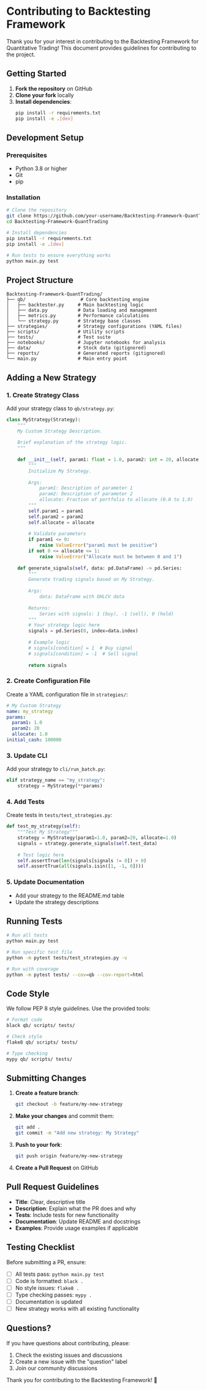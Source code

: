 # Contributing to Backtesting Framework

Thank you for your interest in contributing to the Backtesting Framework for Quantitative Trading! This document provides guidelines for contributing to the project.

## Getting Started

1. **Fork the repository** on GitHub
2. **Clone your fork** locally
3. **Install dependencies**:
   ```bash
   pip install -r requirements.txt
   pip install -e .[dev]
   ```

## Development Setup

### Prerequisites
- Python 3.8 or higher
- Git
- pip

### Installation
```bash
# Clone the repository
git clone https://github.com/your-username/Backtesting-Framework-QuantTrading.git
cd Backtesting-Framework-QuantTrading

# Install dependencies
pip install -r requirements.txt
pip install -e .[dev]

# Run tests to ensure everything works
python main.py test
```

## Project Structure

```
Backtesting-Framework-QuantTrading/
├── qb/                    # Core backtesting engine
│   ├── backtester.py     # Main backtesting logic
│   ├── data.py           # Data loading and management
│   ├── metrics.py        # Performance calculations
│   └── strategy.py       # Strategy base classes
├── strategies/           # Strategy configurations (YAML files)
├── scripts/              # Utility scripts
├── tests/                # Test suite
├── notebooks/            # Jupyter notebooks for analysis
├── data/                 # Stock data (gitignored)
├── reports/              # Generated reports (gitignored)
└── main.py               # Main entry point
```

## Adding a New Strategy

### 1. Create Strategy Class
Add your strategy class to `qb/strategy.py`:

```python
class MyStrategy(Strategy):
    """
    My Custom Strategy Description.
    
    Brief explanation of the strategy logic.
    """
    
    def __init__(self, param1: float = 1.0, param2: int = 20, allocate: float = 1.0):
        """
        Initialize My Strategy.
        
        Args:
            param1: Description of parameter 1
            param2: Description of parameter 2
            allocate: Fraction of portfolio to allocate (0.0 to 1.0)
        """
        self.param1 = param1
        self.param2 = param2
        self.allocate = allocate
        
        # Validate parameters
        if param1 <= 0:
            raise ValueError("param1 must be positive")
        if not 0 <= allocate <= 1:
            raise ValueError("Allocate must be between 0 and 1")
    
    def generate_signals(self, data: pd.DataFrame) -> pd.Series:
        """
        Generate trading signals based on My Strategy.
        
        Args:
            data: DataFrame with OHLCV data
            
        Returns:
            Series with signals: 1 (buy), -1 (sell), 0 (hold)
        """
        # Your strategy logic here
        signals = pd.Series(0, index=data.index)
        
        # Example logic
        # signals[condition] = 1  # Buy signal
        # signals[condition] = -1  # Sell signal
        
        return signals
```

### 2. Create Configuration File
Create a YAML configuration file in `strategies/`:

```yaml
# My Custom Strategy
name: my_strategy
params:
  param1: 1.0
  param2: 20
  allocate: 1.0
initial_cash: 100000
```

### 3. Update CLI
Add your strategy to `cli/run_batch.py`:

```python
elif strategy_name == "my_strategy":
    strategy = MyStrategy(**params)
```

### 4. Add Tests
Create tests in `tests/test_strategies.py`:

```python
def test_my_strategy(self):
    """Test My Strategy"""
    strategy = MyStrategy(param1=1.0, param2=20, allocate=1.0)
    signals = strategy.generate_signals(self.test_data)
    
    # Test logic here
    self.assertTrue(len(signals[signals != 0]) > 0)
    self.assertTrue(all(signals.isin([1, -1, 0])))
```

### 5. Update Documentation
- Add your strategy to the README.md table
- Update the strategy descriptions

## Running Tests

```bash
# Run all tests
python main.py test

# Run specific test file
python -m pytest tests/test_strategies.py -v

# Run with coverage
python -m pytest tests/ --cov=qb --cov-report=html
```

## Code Style

We follow PEP 8 style guidelines. Use the provided tools:

```bash
# Format code
black qb/ scripts/ tests/

# Check style
flake8 qb/ scripts/ tests/

# Type checking
mypy qb/ scripts/ tests/
```

## Submitting Changes

1. **Create a feature branch**:
   ```bash
   git checkout -b feature/my-new-strategy
   ```

2. **Make your changes** and commit them:
   ```bash
   git add .
   git commit -m "Add new strategy: My Strategy"
   ```

3. **Push to your fork**:
   ```bash
   git push origin feature/my-new-strategy
   ```

4. **Create a Pull Request** on GitHub

## Pull Request Guidelines

- **Title**: Clear, descriptive title
- **Description**: Explain what the PR does and why
- **Tests**: Include tests for new functionality
- **Documentation**: Update README and docstrings
- **Examples**: Provide usage examples if applicable

## Testing Checklist

Before submitting a PR, ensure:

- [ ] All tests pass: `python main.py test`
- [ ] Code is formatted: `black .`
- [ ] No style issues: `flake8 .`
- [ ] Type checking passes: `mypy .`
- [ ] Documentation is updated
- [ ] New strategy works with all existing functionality

## Questions?

If you have questions about contributing, please:

1. Check the existing issues and discussions
2. Create a new issue with the "question" label
3. Join our community discussions

Thank you for contributing to the Backtesting Framework! 🚀
